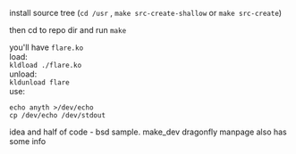 install source tree (`cd /usr` , `make src-create-shallow` or `make src-create`)  
  
 then cd to repo dir and run `make`  

 you'll have `flare.ko`  
load:  
 `kldload ./flare.ko`  
unload:  
 `kldunload flare`  
use:  
```
echo anyth >/dev/echo
cp /dev/echo /dev/stdout
```
idea and half of code - bsd sample. make_dev dragonfly manpage also has some info